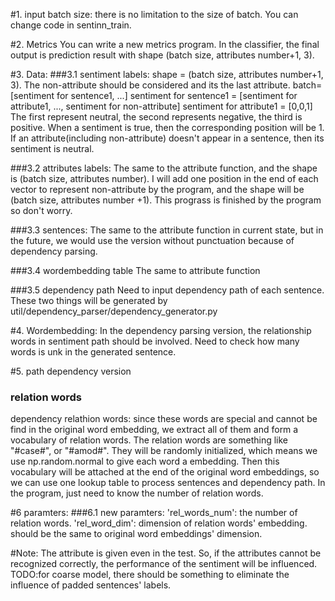 #1. input batch size:
there is no limitation to the size of batch. You can change code in sentinn_train.

#2. Metrics
You can write a new metrics program. 
In the classifier, the final output is prediction result with shape (batch size, attributes number+1, 3).

#3. Data:
###3.1 sentiment labels:
shape = (batch size, attributes number+1, 3). The non-attribute should be considered and its the last attribute. 
batch= [sentiment for sentence1, ...]
sentiment for sentence1 = [sentiment for attribute1, ..., sentiment for non-attribute]
sentiment for attribute1 = [0,0,1]
The first represent neutral, the second represents negative, the third is positive. When a sentiment is true, then the corresponding position will be 1.
If an attribute(including non-attribute) doesn't appear in a sentence, then its sentiment is neutral. 

###3.2 attributes labels:
The same to the attribute function, and the shape is (batch size, attributes number). 
I will add one position in the end of each vector to represent non-attribute by the program, and the shape will be (batch size, attributes number +1). 
This prograss is finished by the program so don't worry.

###3.3 sentences:
The same to the attribute function in current state, but in the future, we would use the version without punctuation because of dependency parsing.

###3.4 wordembedding table
The same to attribute function

###3.5 dependency path
Need to input dependency path of each sentence. These two things will be generated by util/dependency_parser/dependency_generator.py

#4. Wordembedding:
In the dependency parsing version, the relationship words in sentiment path should be involved. Need to check how many words is unk in the generated sentence.

#5. path dependency version
### relation words
dependency relathion words: since these words are special and cannot be find in the original word embedding, we extract all of them and form a vocabulary of 
relation words. The relation words are something like "#case#", or "#amod#". They will be randomly initialized, which means we use np.random.normal to give each 
word a embedding. Then this vocabulary will be attached at the end of the original word embeddings, so we can use one lookup table to process sentences and 
dependency path.
In the program, just need to know the number of relation words.

#6 paramters:
###6.1 new paramters:
'rel_words_num': the number of relation words.
'rel_word_dim': dimension of relation words' embedding. should be the same to original word embeddings' dimension.

#Note:
The attribute is given even in the test. So, if the attributes cannot be recognized correctly, the performance of the sentiment will be influenced.
TODO:for coarse model, there should be something to eliminate the influence of padded sentences' labels.













